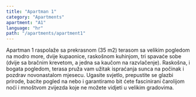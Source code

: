 ```yaml
---
title: "Apartman 1"
category: "Apartments"
apartment: "A1"
language: "hr"
path: "/apartments/apartment1"
---
```


Apartman 1 raspolaže sa prekrasnom (35 m2) terasom sa velikim pogledom na modro more, dvije kupaonice, raskošnom kuhinjom, tri spavaće sobe (dvije sa bračnim krevetom, a jedna sa kaučom na razvlačenje).
Raskošna, i bogata pogledom, terasa pruža vam užitak ispraćanja sunca na počinak i pozdrav novonastalom mjesecu.
Ugasite svjetlo, prepustite se glazbi prirode, bacite pogled na nebo i garantiramo bit ćete fascinirani čarolijom noći i mnoštvom zvijezda koje ne možete vidjeti u velikim gradovima.
